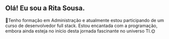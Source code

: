 ## Olá! Eu sou a Rita Sousa.

🌱Tenho formação em Administração e atualmente estou participando de um curso de desenvolvedor full stack. Estou encantada com a programação, embora ainda esteja no início desta jornada fascinante no universo TI.🌞 
